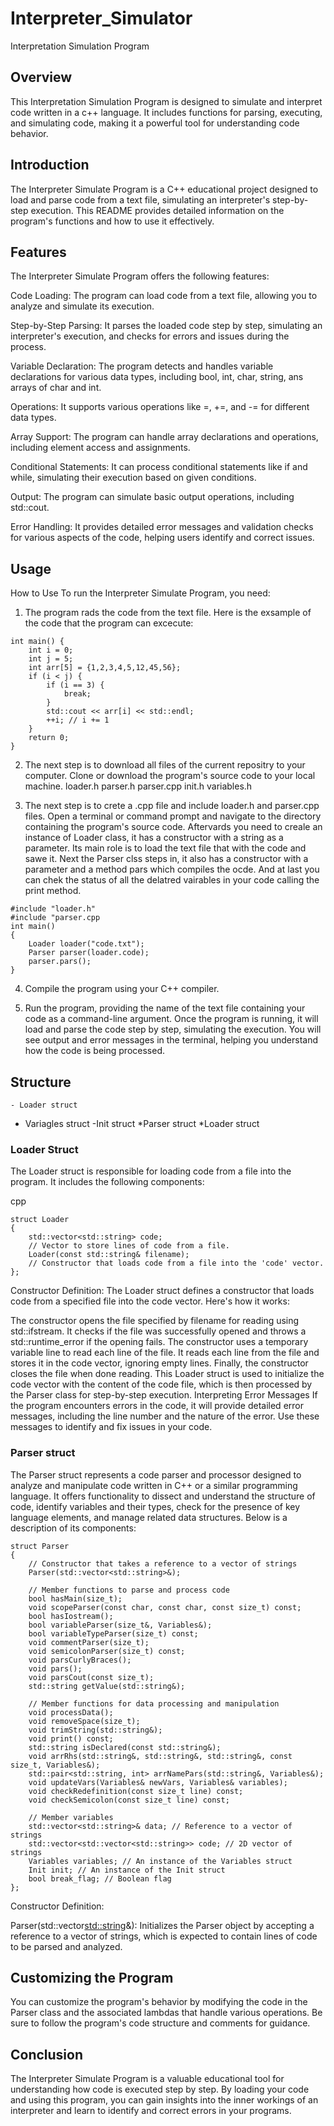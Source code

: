 # Interpreter_Simulator
Interpretation Simulation Program

## Overview

This Interpretation Simulation Program is designed to simulate and interpret code written in a c++ language. It includes functions for parsing, executing, and simulating code, making it a powerful tool for understanding code behavior.

## Introduction

The Interpreter Simulate Program is a C++ educational project designed to load and parse code from a text file, simulating an interpreter's step-by-step execution. This README provides detailed information on the program's functions and how to use it effectively.

## Features

The Interpreter Simulate Program offers the following features:

Code Loading: The program can load code from a text file, allowing you to analyze and simulate its execution.

Step-by-Step Parsing: It parses the loaded code step by step, simulating an interpreter's execution, and checks for errors and issues during the process.

Variable Declaration: The program detects and handles variable declarations for various data types, including bool, int, char, string, ans arrays of char and int.

Operations: It supports various operations like =, +=, and -= for different data types.

Array Support: The program can handle array declarations and operations, including element access and assignments.

Conditional Statements: It can process conditional statements like if and while, simulating their execution based on given conditions.

Output: The program can simulate basic output operations, including std::cout.

Error Handling: It provides detailed error messages and validation checks for various aspects of the code, helping users identify and correct issues.


## Usage
How to Use
To run the Interpreter Simulate Program, you need:

1. The program rads the code from the text file. Here is the exsample of the code that the program can excecute:

```
int main() {
	int i = 0;
	int j = 5;
	int arr[5] = {1,2,3,4,5,12,45,56};
	if (i < j) {
		if (i == 3) {
			break;
		}
		std::cout << arr[i] << std::endl;
		++i; // i += 1
	}
	return 0;
}
```

2. The next step is to download all files of the current repositry to your computer. Clone or download the program's source code to your local machine.
	loader.h
	parser.h
	parser.cpp
	init.h
	variables.h

4. The next step is to crete a .cpp file and include loader.h and parser.cpp files. Open a terminal or command prompt and navigate to the directory containing the program's source code. Aftervards you need to creale an instance of Loader class, it has a constructor with a string as a parameter. Its main role is to load the text file that with the code and sawe it. Next the Parser clss steps in, it also has a constructor with a parameter and a method pars which compiles the ocde. And at last you can chek the status of all the delatred vairables in your code calling the print method.

```
#include "loader.h"
#include "parser.cpp
int main()
{
	Loader loader("code.txt");
	Parser parser(loader.code);
	parser.pars();
}
```
4. Compile the program using your C++ compiler.

5. Run the program, providing the name of the text file containing your code as a command-line argument. Once the program is running, it will load and parse the code step by step, simulating the execution. You will see output and error messages in the terminal, helping you understand how the code is being processed.



## Structure

	- Loader struct
- Variagles struct
-Init struct
*Parser struct
*Loader struct

### Loader Struct

The Loader struct is responsible for loading code from a file into the program. It includes the following components:

cpp
```
struct Loader
{
	std::vector<std::string> code;
	// Vector to store lines of code from a file.
	Loader(const std::string& filename);
	// Constructor that loads code from a file into the 'code' vector.
};
```

Constructor Definition:
The Loader struct defines a constructor that loads code from a specified file into the code vector. Here's how it works:

The constructor opens the file specified by filename for reading using std::ifstream.
It checks if the file was successfully opened and throws a std::runtime_error if the opening fails.
The constructor uses a temporary variable line to read each line of the file.
It reads each line from the file and stores it in the code vector, ignoring empty lines.
Finally, the constructor closes the file when done reading.
This Loader struct is used to initialize the code vector with the content of the code file, which is then processed by the Parser class for step-by-step execution.
Interpreting Error Messages
If the program encounters errors in the code, it will provide detailed error messages, including the line number and the nature of the error. Use these messages to identify and fix issues in your code.

### Parser struct
The Parser struct represents a code parser and processor designed to analyze and manipulate code written in C++ or a similar programming language. It offers functionality to dissect and understand the structure of code, identify variables and their types, check for the presence of key language elements, and manage related data structures. Below is a description of its components:
```
struct Parser
{
    // Constructor that takes a reference to a vector of strings
    Parser(std::vector<std::string>&);

    // Member functions to parse and process code
    bool hasMain(size_t);
    void scopeParser(const char, const char, const size_t) const;
    bool hasIostream();
    bool variableParser(size_t&, Variables&);
    bool variableTypeParser(size_t) const;
    void commentParser(size_t);
    void semicolonParser(size_t) const;
    void parsCurlyBraces();
    void pars();
    void parsCout(const size_t);
    std::string getValue(std::string&);

    // Member functions for data processing and manipulation
    void processData();
    void removeSpace(size_t);
    void trimString(std::string&);
    void print() const;
    std::string isDeclared(const std::string&);
    void arrRhs(std::string&, std::string&, std::string&, const size_t, Variables&);
    std::pair<std::string, int> arrNamePars(std::string&, Variables&);
    void updateVars(Variables& newVars, Variables& variables);
    void checkRedefinition(const size_t line) const;
    void checkSemicolon(const size_t line) const;

    // Member variables
    std::vector<std::string>& data; // Reference to a vector of strings
    std::vector<std::vector<std::string>> code; // 2D vector of strings
    Variables variables; // An instance of the Variables struct
    Init init; // An instance of the Init struct
    bool break_flag; // Boolean flag
};
```
Constructor Definition:

Parser(std::vector<std::string>&): Initializes the Parser object by accepting a reference to a vector of strings, which is expected to contain lines of code to be parsed and analyzed.
## Customizing the Program
You can customize the program's behavior by modifying the code in the Parser class and the associated lambdas that handle various operations. Be sure to follow the program's code structure and comments for guidance.

## Conclusion

The Interpreter Simulate Program is a valuable educational tool for understanding how code is executed step by step. By loading your code and using this program, you can gain insights into the inner workings of an interpreter and learn to identify and correct errors in your programs.
